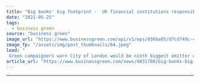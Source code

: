 ```yaml
---
title: "Big banks' big footprint -  UK financial institutions responsible for double UK's annual carbon emissions, report warns"
date: "2021-05-25"
tags: 
  - business green
source: "business green"
image_url: "https://www.businessgreen.com/api/v1/wps/036ba05/d7cd749c-4628-4a9c-a398-b105e3e248fa/5/city-of-london-small-185x114.jpeg"
image_fp: "/assets/img/post_thumbnails/64.jpeg"
lead: "
 Green campaigners warn City of London would be ninth biggest emitter of CO2 in world if it was a country in fresh analysis of financial sector's environmental impact ..."
article_url: "https://www.businessgreen.com/news/4031780/big-banks-big-footprint-uk-financial-institutions-responsible-double-uk-annual-carbon-emissions-report-warns"
---
```


---
